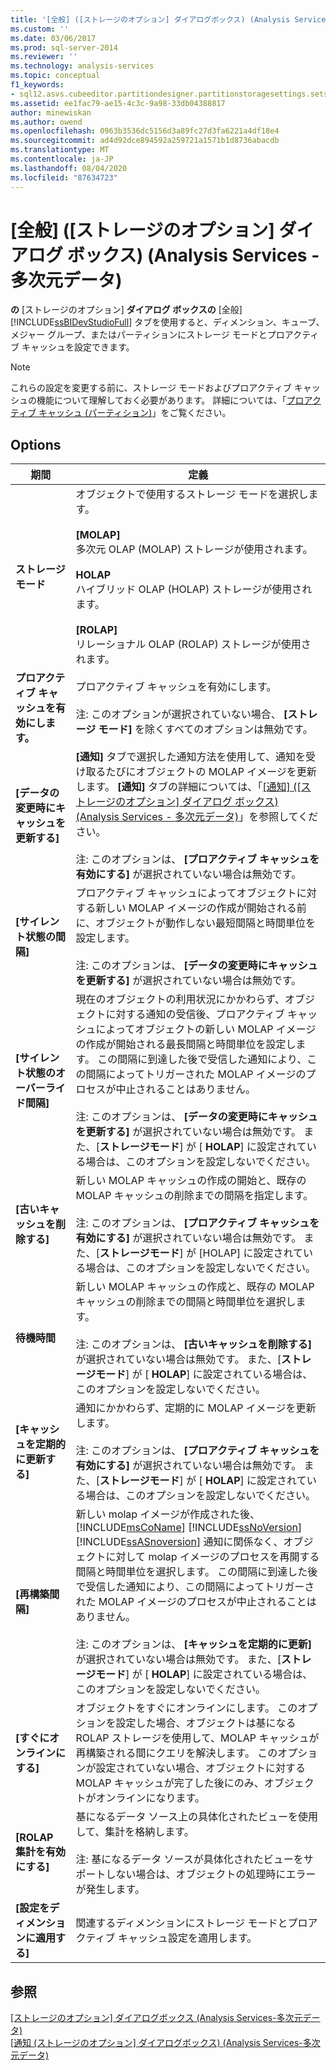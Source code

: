 ```yaml
---
title: '[全般] ([ストレージのオプション] ダイアログボックス) (Analysis Services 多次元データ) |Microsoft Docs'
ms.custom: ''
ms.date: 03/06/2017
ms.prod: sql-server-2014
ms.reviewer: ''
ms.technology: analysis-services
ms.topic: conceptual
f1_keywords:
- sql12.asvs.cubeeditor.partitiondesigner.partitionstoragesettings.setstorageoptions.storage.f1
ms.assetid: ee1fac79-ae15-4c3c-9a98-33db04388817
author: minewiskan
ms.author: owend
ms.openlocfilehash: 0963b3536dc5156d3a89fc27d3fa6221a4df18e4
ms.sourcegitcommit: ad4d92dce894592a259721a1571b1d8736abacdb
ms.translationtype: MT
ms.contentlocale: ja-JP
ms.lasthandoff: 08/04/2020
ms.locfileid: "87634723"
---
```

# <a name="general-storage-options-dialog-box-analysis-services---multidimensional-data"></a>[全般] ([ストレージのオプション] ダイアログ ボックス) (Analysis Services - 多次元データ)
  **の** [ストレージのオプション] **ダイアログ ボックスの** [全般] [!INCLUDE[ssBIDevStudioFull](../includes/ssbidevstudiofull-md.md)] タブを使用すると、ディメンション、キューブ、メジャー グループ、またはパーティションにストレージ モードとプロアクティブ キャッシュを設定できます。  
  
> [!NOTE]  
>  これらの設定を変更する前に、ストレージ モードおよびプロアクティブ キャッシュの機能について理解しておく必要があります。 詳細については、「[プロアクティブ キャッシュ (パーティション)](multidimensional-models-olap-logical-cube-objects/partitions-proactive-caching.md)」をご覧ください。  
  
## <a name="options"></a>Options  
  
|期間|定義|  
|----------|----------------|  
|**ストレージ モード**|オブジェクトで使用するストレージ モードを選択します。<br /><br /> **[MOLAP]**<br /> 多次元 OLAP (MOLAP) ストレージが使用されます。<br /><br /> **HOLAP**<br /> ハイブリッド OLAP (HOLAP) ストレージが使用されます。<br /><br /> **[ROLAP]**<br /> リレーショナル OLAP (ROLAP) ストレージが使用されます。|  
|**プロアクティブ キャッシュを有効にします。**|プロアクティブ キャッシュを有効にします。<br /><br /> 注: このオプションが選択されていない場合、 **[ストレージ モード]** を除くすべてのオプションは無効です。|  
|**[データの変更時にキャッシュを更新する]**|**[通知]** タブで選択した通知方法を使用して、通知を受け取るたびにオブジェクトの MOLAP イメージを更新します。 **[通知]** タブの詳細については、「[[通知] &#40;[ストレージのオプション] ダイアログ ボックス&#41; &#40;Analysis Services - 多次元データ&#41;](notifications-storage-options-dialog-analysis-services-multidimensional-data.md)」を参照してください。<br /><br /> 注: このオプションは、 **[プロアクティブ キャッシュを有効にする]** が選択されていない場合は無効です。|  
|**[サイレント状態の間隔]**|プロアクティブ キャッシュによってオブジェクトに対する新しい MOLAP イメージの作成が開始される前に、オブジェクトが動作しない最短間隔と時間単位を設定します。<br /><br /> 注: このオプションは、 **[データの変更時にキャッシュを更新する]** が選択されていない場合は無効です。|  
|**[サイレント状態のオーバーライド間隔]**|現在のオブジェクトの利用状況にかかわらず、オブジェクトに対する通知の受信後、プロアクティブ キャッシュによってオブジェクトの新しい MOLAP イメージの作成が開始される最長間隔と時間単位を設定します。 この間隔に到達した後で受信した通知により、この間隔によってトリガーされた MOLAP イメージのプロセスが中止されることはありません。<br /><br /> 注: このオプションは、 **[データの変更時にキャッシュを更新する]** が選択されていない場合は無効です。 また、[**ストレージモード**] が [ **HOLAP**] に設定されている場合は、このオプションを設定しないでください。|  
|**[古いキャッシュを削除する]**|新しい MOLAP キャッシュの作成の開始と、既存の MOLAP キャッシュの削除までの間隔を指定します。<br /><br /> 注: このオプションは、 **[プロアクティブ キャッシュを有効にする]** が選択されていない場合は無効です。 また、[**ストレージモード**] が [HOLAP] に設定されている場合は、このオプションを設定しないでください。|  
|**待機時間**|新しい MOLAP キャッシュの作成と、既存の MOLAP キャッシュの削除までの間隔と時間単位を選択します。<br /><br /> 注: このオプションは、 **[古いキャッシュを削除する]** が選択されていない場合は無効です。 また、[**ストレージモード**] が [ **HOLAP**] に設定されている場合は、このオプションを設定しないでください。|  
|**[キャッシュを定期的に更新する]**|通知にかかわらず、定期的に MOLAP イメージを更新します。<br /><br /> 注: このオプションは、 **[プロアクティブ キャッシュを有効にする]** が選択されていない場合は無効です。 また、[**ストレージモード**] が [ **HOLAP**] に設定されている場合は、このオプションを設定しないでください。|  
|**[再構築間隔]**|新しい molap イメージが作成された後、 [!INCLUDE[msCoName](../includes/msconame-md.md)] [!INCLUDE[ssNoVersion](../includes/ssnoversion-md.md)] [!INCLUDE[ssASnoversion](../includes/ssasnoversion-md.md)] 通知に関係なく、オブジェクトに対して molap イメージのプロセスを再開する間隔と時間単位を選択します。 この間隔に到達した後で受信した通知により、この間隔によってトリガーされた MOLAP イメージのプロセスが中止されることはありません。<br /><br /> 注: このオプションは、 **[キャッシュを定期的に更新]** が選択されていない場合は無効です。 また、[**ストレージモード**] が [ **HOLAP**] に設定されている場合は、このオプションを設定しないでください。|  
|**[すぐにオンラインにする]**|オブジェクトをすぐにオンラインにします。 このオプションを設定した場合、オブジェクトは基になる ROLAP ストレージを使用して、MOLAP キャッシュが再構築される間にクエリを解決します。 このオプションが設定されていない場合、オブジェクトに対する MOLAP キャッシュが完了した後にのみ、オブジェクトがオンラインになります。|  
|**[ROLAP 集計を有効にする]**|基になるデータ ソース上の具体化されたビューを使用して、集計を格納します。<br /><br /> 注: 基になるデータ ソースが具体化されたビューをサポートしない場合は、オブジェクトの処理時にエラーが発生します。|  
|**[設定をディメンションに適用する]**|関連するディメンションにストレージ モードとプロアクティブ キャッシュ設定を適用します。|  
  
## <a name="see-also"></a>参照  
 [[ストレージのオプション] ダイアログボックス &#40;Analysis Services-多次元データ&#41;](storage-options-dialog-box-analysis-services-multidimensional-data.md)   
 [[通知 &#40;ストレージのオプション] ダイアログボックス&#41; &#40;Analysis Services-多次元データ&#41;](notifications-storage-options-dialog-analysis-services-multidimensional-data.md)  
  
  
